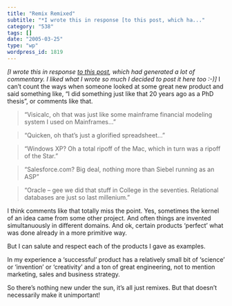 ```yaml
---
title: "Remix Remixed"
subtitle: "*I wrote this in response [to this post, which ha..."
category: "538"
tags: []
date: "2005-03-25"
type: "wp"
wordpress_id: 1819
---
```

*[I wrote this in response [to this post](http://www.brianstorms.com/archives/000555.html), which had generated a lot of commentary. I liked what I wrote so much I decided to post it here too :-)]*
I can’t count the ways when someone looked at some great new product and said something like, “I did something just like that 20 years ago as a PhD thesis”, or comments like that.

> “Visicalc, oh that was just like some mainframe financial modeling system I used on Mainframes…”

> “Quicken, oh that’s just a glorified spreadsheet…”

> “Windows XP? Oh a total ripoff of the Mac, which in turn was a ripoff of the Star.”

> “Salesforce.com? Big deal, nothing more than Siebel running as an ASP”

> “Oracle – gee we did that stuff in College in the seventies. Relational databases are just so last millenium.”

I think comments like that totally miss the point. Yes, sometimes the kernel of an idea came from some other project. And often things are invented simultanuously in different domains. And ok, certain products ‘perfect’ what was done already in a more primitive way.

But I can salute and respect each of the products I gave as examples.

In my experience a ‘successful’ product has a relatively small bit of ‘science’ or ‘invention’ or ‘creativity’ and a ton of great engineering, not to mention marketing, sales and business strategy.

So there’s nothing new under the sun, it’s all just remixes. But that doesn’t necessarily make it unimportant!